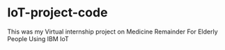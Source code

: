 # IoT-project-code
This was my Virtual internship project on Medicine Remainder For Elderly People Using IBM IoT
